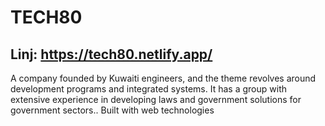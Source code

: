 # TECH80
## Linj: https://tech80.netlify.app/
A company founded by Kuwaiti engineers, and the theme revolves around development programs and integrated systems. It has a group with extensive experience in developing laws and government solutions for government sectors..  Built with web technologies
